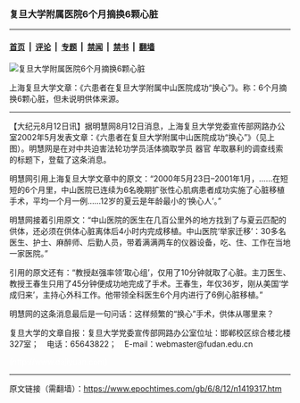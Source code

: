 ### 复旦大学附属医院6个月摘换6颗心脏

---

#### [首页](../../../..?n1419317) &nbsp;|&nbsp; [评论](../../../../../epoch-comment?n1419317) &nbsp;|&nbsp; [专题](../../../../../epoch-special?n1419317) &nbsp;|&nbsp; [禁闻](../../../../../epoch-news?n1419317) &nbsp;|&nbsp; [禁书](../../../../../books?n1419317) &nbsp;|&nbsp; [翻墙](https://github.com/gfw-breaker/nogfw/blob/master/README.md?n1419317)


<div><img alt="复旦大学附属医院6个月摘换6颗心脏" class="attachment-djy_600_400 size-djy_600_400 wp-post-image" src="https://i.epochtimes.com/assets/uploads/2006/08/608120451361866-600x400.jpg"/>
<div class="caption">
 <p>
  上海复旦大学文章：《六患者在复旦大学附属中山医院成功“换心”》。称：6个月摘换6颗心脏，但未说明供体来源。
 </p>
</div></div><hr/><div class="post_content" id="artbody" itemprop="articleBody">
 <!-- article content begin -->
 <p>
  【大纪元8月12日讯】据明慧网8月12日消息，上海复旦大学党委宣传部网路办公室2002年5月发表文章：《六患者在复旦大学附属中山医院成功“换心”》（见上图）。明慧网是在对中共迫害法轮功学员活体摘取学员
  <ok href="https://www.epochtimes.com/gb/tag/%E5%99%A8%E5%AE%98.html">
   器官
  </ok>
  牟取暴利的调查线索的标题下，登载了这条消息。
 </p>
 <p>
  明慧网引用上海复旦大学文章中的原文：“2000年5月23日–2001年1月，……在短短的6个月里，中山医院已连续为6名晚期扩张性心肌病患者成功实施了心脏移植手术，平均一个月一例……12岁的夏云是年龄最小的‘换心人’。”
 </p>
 <p>
  明慧网接着引用原文：“中山医院的医生在几百公里外的地方找到了与夏云匹配的供体，还必须在供体心脏离体后4小时内完成移植。中山医院‘举家迁移’：30多名医生、护士、麻醉师、后勤人员，带着满满两车的仪器设备，吃、住、工作在当地一家医院。”
 </p>
 <p>
  引用的原文还有：“教授赵强率领‘取心组’，仅用了10分钟就取了心脏。主刀医生、教授王春生只用了45分钟便成功地完成了手术。王春生，年仅36岁，刚从美国‘学成归来’，主持心外科工作。他带领全科医生6个月内进行了6例心脏移植。”
 </p>
 <p>
  明慧网的这条消息最后是一句问话：这样频繁的“换心”手术，供体从哪里来？
 </p>
 <p>
  复旦大学的文章自报：复旦大学党委宣传部网路办公室位址：邯郸校区综合楼北楼327室；　电话：65643822；　E-mail：webmaster@fudan.edu.cn
 </p>
 <p>
  <font color="#ffffff">
   (http://www.dajiyuan.com)
  </font>
 </p>
 <!-- article content end -->
 <div id="below_article_ad">
 </div>
</div>


---

原文链接（需翻墙）：https://www.epochtimes.com/gb/6/8/12/n1419317.htm